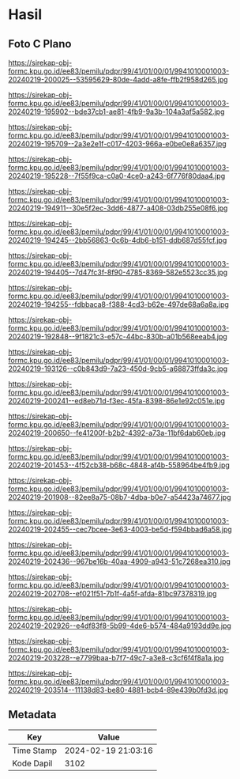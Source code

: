 # Hasil

## Foto C Plano

https://sirekap-obj-formc.kpu.go.id/ee83/pemilu/pdpr/99/41/01/00/01/9941010001003-20240219-200025--53595629-80de-4add-a8fe-ffb2f958d265.jpg

https://sirekap-obj-formc.kpu.go.id/ee83/pemilu/pdpr/99/41/01/00/01/9941010001003-20240219-195902--bde37cb1-ae81-4fb9-9a3b-104a3af5a582.jpg

https://sirekap-obj-formc.kpu.go.id/ee83/pemilu/pdpr/99/41/01/00/01/9941010001003-20240219-195709--2a3e2e1f-c017-4203-966a-e0be0e8a6357.jpg

https://sirekap-obj-formc.kpu.go.id/ee83/pemilu/pdpr/99/41/01/00/01/9941010001003-20240219-195228--7f55f9ca-c0a0-4ce0-a243-6f776f80daa4.jpg

https://sirekap-obj-formc.kpu.go.id/ee83/pemilu/pdpr/99/41/01/00/01/9941010001003-20240219-194911--30e5f2ec-3dd6-4877-a408-03db255e08f6.jpg

https://sirekap-obj-formc.kpu.go.id/ee83/pemilu/pdpr/99/41/01/00/01/9941010001003-20240219-194245--2bb56863-0c6b-4db6-b151-ddb687d55fcf.jpg

https://sirekap-obj-formc.kpu.go.id/ee83/pemilu/pdpr/99/41/01/00/01/9941010001003-20240219-194405--7d47fc3f-8f90-4785-8369-582e5523cc35.jpg

https://sirekap-obj-formc.kpu.go.id/ee83/pemilu/pdpr/99/41/01/00/01/9941010001003-20240219-194255--fdbbaca8-f388-4cd3-b62e-497de68a6a8a.jpg

https://sirekap-obj-formc.kpu.go.id/ee83/pemilu/pdpr/99/41/01/00/01/9941010001003-20240219-192848--9f1821c3-e57c-44bc-830b-a01b568eeab4.jpg

https://sirekap-obj-formc.kpu.go.id/ee83/pemilu/pdpr/99/41/01/00/01/9941010001003-20240219-193126--c0b843d9-7a23-450d-9cb5-a68873ffda3c.jpg

https://sirekap-obj-formc.kpu.go.id/ee83/pemilu/pdpr/99/41/01/00/01/9941010001003-20240219-200241--ed8eb71d-f3ec-45fa-8398-86e1e92c051e.jpg

https://sirekap-obj-formc.kpu.go.id/ee83/pemilu/pdpr/99/41/01/00/01/9941010001003-20240219-200650--fe41200f-b2b2-4392-a73a-11bf6dab60eb.jpg

https://sirekap-obj-formc.kpu.go.id/ee83/pemilu/pdpr/99/41/01/00/01/9941010001003-20240219-201453--4f52cb38-b68c-4848-af4b-558964be4fb9.jpg

https://sirekap-obj-formc.kpu.go.id/ee83/pemilu/pdpr/99/41/01/00/01/9941010001003-20240219-201908--82ee8a75-08b7-4dba-b0e7-a54423a74677.jpg

https://sirekap-obj-formc.kpu.go.id/ee83/pemilu/pdpr/99/41/01/00/01/9941010001003-20240219-202455--cec7bcee-3e63-4003-be5d-f594bbad6a58.jpg

https://sirekap-obj-formc.kpu.go.id/ee83/pemilu/pdpr/99/41/01/00/01/9941010001003-20240219-202436--967be16b-40aa-4909-a943-51c7268ea310.jpg

https://sirekap-obj-formc.kpu.go.id/ee83/pemilu/pdpr/99/41/01/00/01/9941010001003-20240219-202708--ef021f51-7b1f-4a5f-afda-81bc97378319.jpg

https://sirekap-obj-formc.kpu.go.id/ee83/pemilu/pdpr/99/41/01/00/01/9941010001003-20240219-202926--e4df83f8-5b99-4de6-b574-484a9193dd9e.jpg

https://sirekap-obj-formc.kpu.go.id/ee83/pemilu/pdpr/99/41/01/00/01/9941010001003-20240219-203228--e7799baa-b7f7-49c7-a3e8-c3cf6f4f8a1a.jpg

https://sirekap-obj-formc.kpu.go.id/ee83/pemilu/pdpr/99/41/01/00/01/9941010001003-20240219-203514--11138d83-be80-4881-bcb4-89e439b0fd3d.jpg


## Metadata

| Key        | Value               |
| ---------- | ------------------- |
| Time Stamp | 2024-02-19 21:03:16 |
| Kode Dapil | 3102                |



